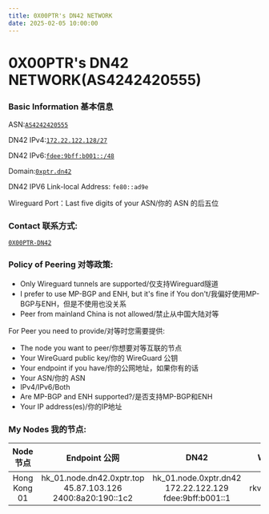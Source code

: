 ```yaml
---
title: 0X00PTR's DN42 NETWORK
date: 2025-02-05 10:00:00
---
```


# 0X00PTR's DN42 NETWORK(AS4242420555)

### Basic Information 基本信息

ASN:[`AS4242420555`](https://explorer.burble.com/#/aut-num/AS4242420555)

DN42 IPv4:[`172.22.122.128/27`](https://explorer.burble.com/#/route/172.22.122.128_27)

DN42 IPv6:[`fdee:9bff:b001::/48`](https://explorer.burble.com/#/route6/fdee:9bff:b001::_48)

Domain:[`0xptr.dn42`](https://explorer.burble.com/#/domain/0xptr.dn42)

DN42 IPV6 Link-local Address: `fe80::ad9e`

Wireguard Port：Last five digits of your ASN/你的 ASN 的后五位

### Contact 联系方式:

[`0X00PTR-DN42`](https://explorer.burble.com/#/person/0X00PTR-DN42)

### Policy of Peering 对等政策:

+   Only Wireguard tunnels are supported/仅支持Wireguard隧道
+   I prefer to use MP-BGP and ENH, but it's fine if You don't/我偏好使用MP-BGP与ENH，但是不使用也没关系
+   Peer from mainland China is not allowed/禁止从中国大陆对等

For Peer you need to provide/对等时您需要提供:

+   The node you want to peer/你想要对等互联的节点
+   Your WireGuard public key/你的 WireGuard 公钥
+   Your endpoint if you have/你的公网地址，如果你有的话
+   Your ASN/你的 ASN
+   IPv4/IPv6/Both
+   Are MP-BGP and ENH supported?/是否支持MP-BGP和ENH
+   Your IP address(es)/你的IP地址

### My Nodes 我的节点:
|Node 节点|Endpoint 公网|DN42|Wireguard Public Key|备注|
|:-----:|:--------:|:--:|:-------------:|:---:|
|Hong Kong 01|hk_01.node.dn42.0xptr.top</br>45.87.103.126</br>2400:8a20:190::1c2|hk_01.node.0xptr.dn42</br>172.22.122.129</br>fdee:9bff:b001::1|aY8L6Bs9UoAQ/</br>rkvxtfzeY9dYESWi2uK3Ic/</br>E2pcom0=|</br>|
